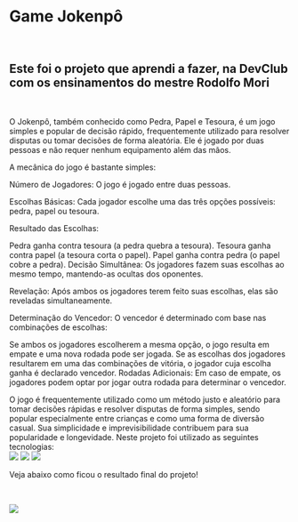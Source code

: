 <h1>Game Jokenpô</h1>
<br>
<h2>Este foi o projeto que aprendi a fazer, na DevClub com os ensinamentos do mestre Rodolfo Mori</h2>
<br>
<p>O Jokenpô, também conhecido como Pedra, Papel e Tesoura, é um jogo simples e popular de decisão rápido, frequentemente utilizado para resolver disputas ou tomar decisões de forma aleatória. Ele é jogado por duas pessoas e não requer nenhum equipamento além das mãos.

A mecânica do jogo é bastante simples:

Número de Jogadores: O jogo é jogado entre duas pessoas.

Escolhas Básicas: Cada jogador escolhe uma das três opções possíveis: pedra, papel ou tesoura.

Resultado das Escolhas:

Pedra ganha contra tesoura (a pedra quebra a tesoura).
Tesoura ganha contra papel (a tesoura corta o papel).
Papel ganha contra pedra (o papel cobre a pedra).
Decisão Simultânea: Os jogadores fazem suas escolhas ao mesmo tempo, mantendo-as ocultas dos oponentes.

Revelação: Após ambos os jogadores terem feito suas escolhas, elas são reveladas simultaneamente.

Determinação do Vencedor: O vencedor é determinado com base nas combinações de escolhas:

Se ambos os jogadores escolherem a mesma opção, o jogo resulta em empate e uma nova rodada pode ser jogada.
Se as escolhas dos jogadores resultarem em uma das combinações de vitória, o jogador cuja escolha ganha é declarado vencedor.
Rodadas Adicionais: Em caso de empate, os jogadores podem optar por jogar outra rodada para determinar o vencedor.

O jogo é frequentemente utilizado como um método justo e aleatório para tomar decisões rápidas e resolver disputas de forma simples, sendo popular especialmente entre crianças e como uma forma de diversão casual. Sua simplicidade e imprevisibilidade contribuem para sua popularidade e longevidade.
Neste projeto foi utilizado as seguintes tecnologias:
<br>
 <img src="https://img.shields.io/badge/HTML5-E34F26?style=for-the-badge&logo=html5&logoColor=white" />
  <img src="https://img.shields.io/badge/CSS3-1572B6?style=for-the-badge&logo=css3&logoColor=white" />
  <img src="https://img.shields.io/badge/JavaScript-F7DF1E?style=for-the-badge&logo=javascript&logoColor=black" />
  <br>
  <p>Veja abaixo como ficou o resultado final do projeto!</p>
  <br>
</p>

<img src="#" />
